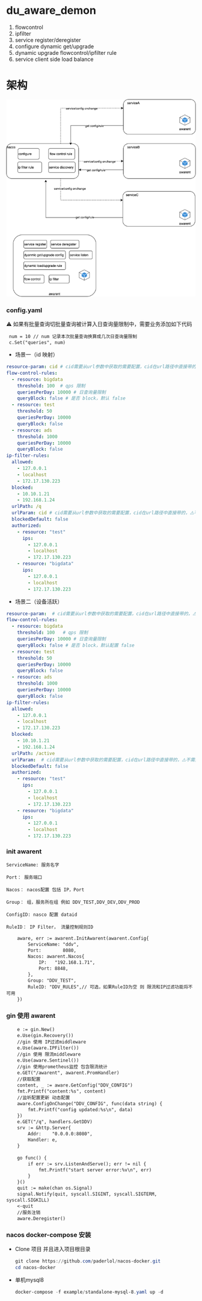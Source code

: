 # du_aware_demon
 1. flowcontrol 
 2. ipfilter 
 3. service register/deregister
 4. configure dynamic get/upgrade
 5. dynamic upgrade flowcontrol/ipfilter rule
 6.  service client side load balance


# 架构
![architecture](./dp_aware_demon.png)


### config.yaml

⚠️ 如果有批量查询切批量查询被计算入日查询量限制中，需要业务添加如下代码
```
 num = 10 // num 记录本次批量查询换算成几次日查询量限制
 c.Set("queries", num)
```
- 场景一（id 映射）
```yaml
resource-param: cid # cid需要从url参数中获取的需要配置，cid在url路径中直接带的，⚠️不需要配置
flow-control-rules:
  - resource: bigdata
    threshold: 100  # qps 限制
    queriesPerDay: 10000 # 日查询量限制
    queryBlock: false # 是否 block，默认 false
  - resource: test
    threshold: 50
    queriesPerDay: 10000
    queryBlock: false
  - resource: ads
    threshold: 1000
    queriesPerDay: 10000
    queryBlock: false
ip-filter-rules:
  allowed:
    - 127.0.0.1
    - localhost
    - 172.17.130.223
  blocked:
    - 10.10.1.21
    - 192.168.1.24
  urlPath: /q
  urlParam: cid # cid需要从url参数中获取的需要配置，cid在url路径中直接带的，⚠️不需要配置
  blockedDefault: false
  authorized:
    - resource: "test"
      ips:
        - 127.0.0.1
        - localhost
        - 172.17.130.223
    - resource: "bigdata"
      ips:
        - 127.0.0.1
        - localhost
        - 172.17.130.223
```
- 场景二（设备活跃）
```yaml
resource-param:  # cid需要从url参数中获取的需要配置，cid在url路径中直接带的，⚠️不需要配置
flow-control-rules:
  - resource: bigdata
    threshold: 100   # qps 限制
    queriesPerDay: 10000 # 日查询量限制
    queryBlock: false # 是否 block，默认配置 false
  - resource: test
    threshold: 50
    queriesPerDay: 10000
    queryBlock: false
  - resource: ads
    threshold: 1000
    queriesPerDay: 10000
    queryBlock: false
ip-filter-rules:
  allowed:
    - 127.0.0.1
    - localhost
    - 172.17.130.223
  blocked:
    - 10.10.1.21
    - 192.168.1.24
  urlPath: /active
  urlParam:  # cid需要从url参数中获取的需要配置，cid在url路径中直接带的，⚠️不需要配置
  blockedDefault: false
  authorized:
    - resource: "test"
      ips:
        - 127.0.0.1
        - localhost
        - 172.17.130.223
    - resource: "bigdata"
      ips:
        - 127.0.0.1
        - localhost
        - 172.17.130.223
```


### init awarent
 

	ServiceName: 服务名字 

	Port： 服务端口 
  
	Nacos： nacos配置 包括 IP，Port 
  
	Group： 组，服务所在组 例如 DDV_TEST,DDV_DEV,DDV_PROD 
  
	ConfigID: nasco 配置 dataid 
  
	RuleID： IP Filter， 流量控制规则ID 


```
	aware, err := awarent.InitAwarent(awarent.Config{
		ServiceName: "ddv",
		Port:        8080,
		Nacos: awarent.Nacos{
			IP:   "192.168.1.71",
			Port: 8848,
		},
		Group: "DDV_TEST",
		RuleID: "DDV_RULES",// 可选，如果RuleID为空 则 限流和IP过滤功能将不可用
	})
```



### gin 使用 awarent

```
    e := gin.New()
	e.Use(gin.Recovery())
	//gin 使用 IP过滤middleware
	e.Use(aware.IPFilter())
	//gin 使用 限流middleware
	e.Use(aware.Sentinel())
	//gin 使用prometheus监控 包含限流统计
	e.GET("/awarent", awarent.PromHandler)
	//获取配置  
	content, _ := aware.GetConfig("DDV_CONFIG")
	fmt.Printf("content:%s", content)
	//监听配置更新 动态配置
	aware.ConfigOnChange("DDV_CONFIG", func(data string) {
		fmt.Printf("config updated:%s\n", data)
	})
	e.GET("/q", handlers.GetDDV)
	srv := &http.Server{
		Addr:    "0.0.0.0:8080",
		Handler: e,
	}

	go func() {
		if err := srv.ListenAndServe(); err != nil {
			fmt.Printf("start server error:%v\n", err)
		}
	}()
	quit := make(chan os.Signal)
	signal.Notify(quit, syscall.SIGINT, syscall.SIGTERM, syscall.SIGKILL)
	<-quit
	//服务注销
	aware.Deregister()
```


### nacos docker-compose 安装

* Clone 项目 并且进入项目根目录

  ```powershell
  git clone https://github.com/paderlol/nacos-docker.git
  cd nacos-docker
  ```


* 单机mysql8 

  ```powershell
  docker-compose -f example/standalone-mysql-8.yaml up -d 
  ```
  

